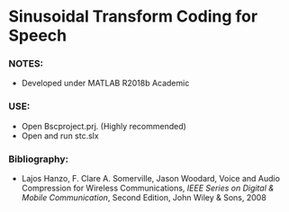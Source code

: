 # Sinusoidal Transform Coding for Speech

### NOTES:
- Developed under MATLAB R2018b Academic

### USE:

- Open Bscproject.prj. (Highly recommended)
- Open and run stc.slx

### Bibliography:
- Lajos Hanzo, F. Clare A. Somerville, Jason Woodard, Voice and Audio Compression for Wireless Communications, *IEEE Series on Digital & Mobile Communication*, Second Edition, John Wiley & Sons, 2008

